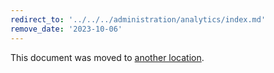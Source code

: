 ```yaml
---
redirect_to: '../../../administration/analytics/index.md'
remove_date: '2023-10-06'
---
```


This document was moved to [another location](../../../administration/analytics/index.md).

<!-- This redirect file can be deleted after <2023-10-06>. -->
<!-- Redirects that point to other docs in the same project expire in three months. -->
<!-- Redirects that point to docs in a different project or site (for example, link is not relative and starts with `https:`) expire in one year. -->
<!-- Before deletion, see: https://docs.gitlab.com/ee/development/documentation/redirects.html -->
